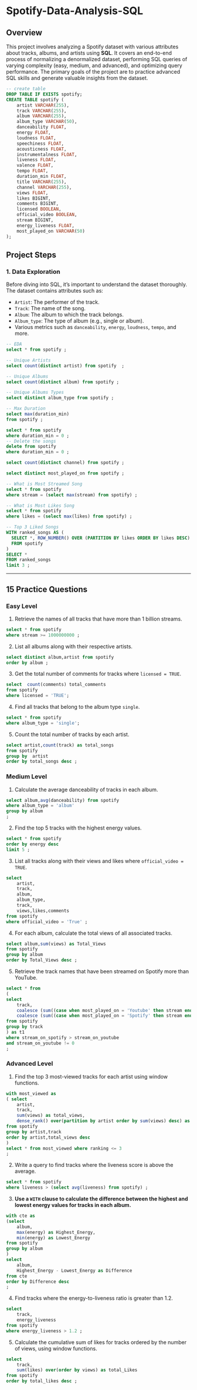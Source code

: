 # Spotify-Data-Analysis-SQL


## Overview
This project involves analyzing a Spotify dataset with various attributes about tracks, albums, and artists using **SQL**. It covers an end-to-end process of normalizing a denormalized dataset, performing SQL queries of varying complexity (easy, medium, and advanced), and optimizing query performance. The primary goals of the project are to practice advanced SQL skills and generate valuable insights from the dataset.

```sql
-- create table
DROP TABLE IF EXISTS spotify;
CREATE TABLE spotify (
    artist VARCHAR(255),
    track VARCHAR(255),
    album VARCHAR(255),
    album_type VARCHAR(50),
    danceability FLOAT,
    energy FLOAT,
    loudness FLOAT,
    speechiness FLOAT,
    acousticness FLOAT,
    instrumentalness FLOAT,
    liveness FLOAT,
    valence FLOAT,
    tempo FLOAT,
    duration_min FLOAT,
    title VARCHAR(255),
    channel VARCHAR(255),
    views FLOAT,
    likes BIGINT,
    comments BIGINT,
    licensed BOOLEAN,
    official_video BOOLEAN,
    stream BIGINT,
    energy_liveness FLOAT,
    most_played_on VARCHAR(50)
);
```
## Project Steps

### 1. Data Exploration
Before diving into SQL, it’s important to understand the dataset thoroughly. The dataset contains attributes such as:
- `Artist`: The performer of the track.
- `Track`: The name of the song.
- `Album`: The album to which the track belongs.
- `Album_type`: The type of album (e.g., single or album).
- Various metrics such as `danceability`, `energy`, `loudness`, `tempo`, and more.
  

```sql 
-- EDA
select * from spotify ;

-- Unique Artists
select count(distinct artist) from spotify  ;

-- Unique Albums 
select count(distinct album) from spotify ;

-- Unique Albums Types
select distinct album_type from spotify ;

-- Max Duration
select max(duration_min) 
from spotify ;

select * from spotify
where duration_min = 0 ;
-- Delete the songs
delete from spotify 
where duration_min = 0 ;

select count(distinct channel) from spotify ;

select distinct most_played_on from spotify ;

-- What is Most Streamed Song
select * from spotify 
where stream = (select max(stream) from spotify) ;

-- What is Most Likes Song
select * from spotify 
where likes = (select max(likes) from spotify) ;

-- Top 3 Liked Songs
WITH ranked_songs AS (
  SELECT *, ROW_NUMBER() OVER (PARTITION BY likes ORDER BY likes DESC) AS rank
  FROM spotify
)
SELECT *
FROM ranked_songs
limit 3 ;
```
---

## 15 Practice Questions

### Easy Level
1. Retrieve the names of all tracks that have more than 1 billion streams.
```sql
select * from spotify 
where stream >= 1000000000 ;
```
2. List all albums along with their respective artists.
```sql
select distinct album,artist from spotify
order by album ;
```
3. Get the total number of comments for tracks where `licensed = TRUE`.
```sql
select  count(comments) total_comments
from spotify
where licensed = 'TRUE';
```
4. Find all tracks that belong to the album type `single`.
```sql
select * from spotify
where album_type = 'single';
```
5. Count the total number of tracks by each artist.
```sql
select artist,count(track) as total_songs
from spotify 
group by  artist 
order by total_songs desc ;
```

### Medium Level
1. Calculate the average danceability of tracks in each album.
```sql
select album,avg(danceability) from spotify
where album_type = 'album'
group by album 
;
```
2. Find the top 5 tracks with the highest energy values.
```sql
select * from spotify
order by energy desc 
limit 5 ;
```
3. List all tracks along with their views and likes where `official_video = TRUE`.
```sql
select 
	artist,
	track,
	album,
	album_type,
	track,
	views,likes,comments
from spotify
where official_video = 'True' ;
```
4. For each album, calculate the total views of all associated tracks.
```sql
select album,sum(views) as Total_Views
from spotify 
group by album 
order by Total_Views desc ;
```
5. Retrieve the track names that have been streamed on Spotify more than YouTube.
```sql
select * from 
(
select
	track,
	coalesce (sum((case when most_played_on = 'Youtube' then stream end)),0) as stream_on_youtube,
	coalesce (sum((case when most_played_on = 'Spotify' then stream end)),0) as stream_on_spotify
from spotify 
group by track 
) as t1
where stream_on_spotify > stream_on_youtube
and stream_on_youtube != 0
;
```

### Advanced Level
1. Find the top 3 most-viewed tracks for each artist using window functions.
```sql
with most_viewed as
( select 
	artist,
	track,
	sum(views) as total_views,
	dense_rank() over(partition by artist order by sum(views) desc) as Ranking
from spotify 
group by artist,track
order by artist,total_views desc 
)
select * from most_viewed where ranking <= 3
;
```
2. Write a query to find tracks where the liveness score is above the average.
```sql
select * from spotify
where liveness > (select avg(liveness) from spotify) ;
```
3. **Use a `WITH` clause to calculate the difference between the highest and lowest energy values for tracks in each album.**
```sql
with cte as
(select 
	album,
	max(energy) as Highest_Energy,
	min(energy) as Lowest_Energy
from spotify 
group by album 
)
select 
	album,
	Highest_Energy - Lowest_Energy as Difference
from cte 
order by Difference desc
;	
```
   
4. Find tracks where the energy-to-liveness ratio is greater than 1.2.
```sql
select 
	track,
	energy_liveness
from spotify 
where energy_liveness > 1.2 ;
```
5. Calculate the cumulative sum of likes for tracks ordered by the number of views, using window functions.
```sql
select 
	track,
	sum(likes) over(order by views) as total_Likes
from spotify  
order by total_likes desc ; 
```
